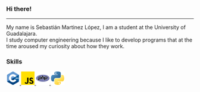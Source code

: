 ### Hi there!
--------------
 My name is Sebastián Martinez López, I am a student at the University of Guadalajara.<br>
 I study computer engineering because I like to develop programs that at the time aroused my curiosity about how they work.
 ### Skills
 <a href="#" target="black">
  <img src="c-.png" width="36" height="36">
 </a>
 <a href="#" target="black">
  <img src="js.png" width="36" height="36">
 </a>
 <a href="#" target="black">
  <img src="php.png" width="36" height="36">
 </a>
 <a href="#" target="black">
  <img src="piton.png" width="36" height="36">
 </a>
